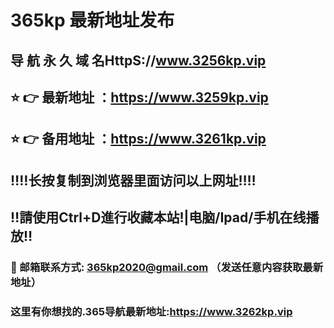 # 365kp 最新地址发布 
## 导 航 永 久 域 名HttpS://www.3256kp.vip
## ⭐️ 👉 最新地址 ：https://www.3259kp.vip
## ⭐️ 👉 备用地址 ：https://www.3261kp.vip
## ‼️‼️长按复制到浏览器里面访问以上网址‼️‼️
## ‼️請使用Ctrl+D進行收藏本站!|电脑/Ipad/手机在线播放‼️
### 📧 邮箱联系方式: 365kp2020@gmail.com （发送任意内容获取最新地址）
### 这里有你想找的.365导航最新地址:https://www.3262kp.vip

